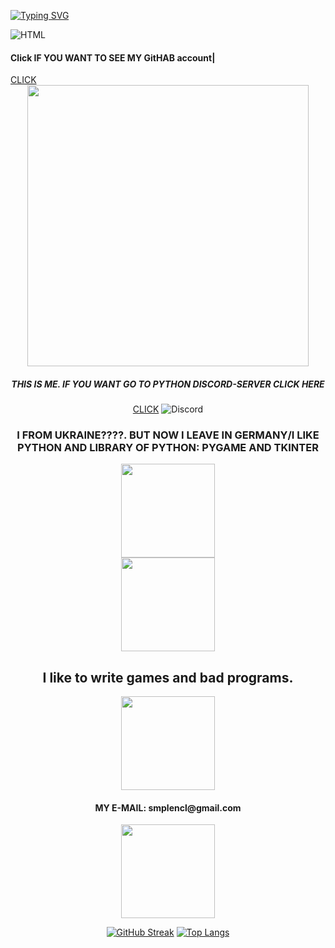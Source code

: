 <a href="https://git.io/typing-svg"><img src="https://readme-typing-svg.demolab.com?font=DGi.org&pause=1000&color=C38AF7&center=%D0%9B%D0%9E%D0%96%D0%AC&vCenter=%D0%9B%D0%9E%D0%96%D0%AC&multiline=true&width=435&lines=DGi.org%2C+HTML%2C+JavaScript+and+Python" alt="Typing SVG" /></a>

<!DOCTYPE html>
  <head>
    <meta http-equiv="Content-Type" content="text/html; charset=utf-8">
  </head>
  <body>
    <img src="https://media.giphy.com/media/l3vRfNA1p0rvhMSvS/giphy.gif" alt="HTML">
  </body>
 <body>
  <a></a>
  <a href=""></a>
  <h4>Click IF YOU WANT TO SEE MY GitHAB account|</h4>
  <a href="https://github.com/DGioriginal">CLICK</a>
 </body>
 <body>
   <div id="header" align="center">
  <img src="https://media.giphy.com/media/coxQHKASG60HrHtvkt/giphy.gif" width="450"
  https://media.giphy.com/media/RbDKaczqWovIugyJmW/giphy.gif
 </div>


 <h5>THIS IS ME. IF YOU WANT GO TO PYTHON DISCORD-SERVER CLICK HERE</h5>
 <a href="https://discord.gg/SA3vrVwr">CLICK</a>
 <img alt="Discord" src="https://img.shields.io/discord/930421351053934663?label=DIACORD%20SERVER%20FOR%20PYTHON&logo=%F0%9F%93%9D&logoColor=blueviolet&style=plastic">

 
 <h3>I FROM UKRAINE????. BUT NOW I LEAVE IN GERMANY/I LIKE PYTHON AND LIBRARY OF PYTHON: PYGAME AND TKINTER</h3>
 <div id="header" align="center">
       <img src="https://media.giphy.com/media/MOSebUr4rvZS0/giphy.gif" width="150"
 </div>
  <div id="header" align="center">
       <img src="https://media.giphy.com/media/TlK63EJsc8ZiXeuYWNW/giphy.gif" width="150"
 </div>
   
   
  <h2>I like to write games and bad programs. </h2>
   <div id="header" align="center">
       <img src="https://media.giphy.com/media/RbDKaczqWovIugyJmW/giphy.gif" width="150"
</div>
  
 <h4>MY E-MAIL: smplencl@gmail.com </h4> 
<div id="header" align="center">
      <img src="https://media.giphy.com/media/YmjleYhDTUiYw/giphy.gif" width="150"
 </div>


</html>

[![GitHub Streak](https://github-readme-streak-stats.herokuapp.com/?user=DGioriginal)](https://git.io/streak-stats)
[![Top Langs](https://github-readme-stats.vercel.app/api/top-langs/?username=DGioriginal)](https://github.com/anuraghazra/github-readme-stats)

  

